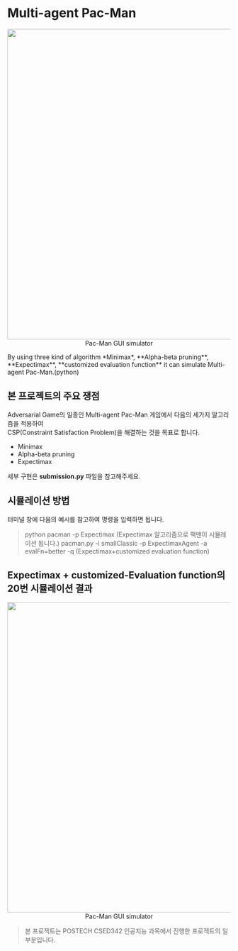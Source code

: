 # Multi-agent Pac-Man
<p align="center">
      <img src="https://user-images.githubusercontent.com/80669616/137313558-d2edb776-6b35-4c53-a9ff-14f405cb2db4.png" width="700"><br>Pac-Man GUI simulator
</p>
By using three kind of algorithm *Minimax*, **Alpha-beta pruning**, **Expectimax**, **customized evaluation function**  
it can simulate Multi-agent Pac-Man.(python)

## 본 프로젝트의 주요 쟁점

Adversarial Game의 일종인 Multi-agent Pac-Man 게임에서 다음의 세가지 알고리즘을 적용하여  
CSP(Constraint Satisfaction Problem)을 해결하는 것을 목표로 합니다.

- Minimax
- Alpha-beta pruning
- Expectimax

세부 구현은 **submission.py** 파일을 참고해주세요.

## 시뮬레이션 방법

터미널 창에 다음의 예시를 참고하여 명령을 입력하면 됩니다.
> python pacman -p Expectimax (Expectimax 알고리즘으로 팩맨이 시뮬레이션 됩니다.)
> pacman.py -l smallClassic -p ExpectimaxAgent -a evalFn=better -q (Expectimax+customized evaluation function)  

## Expectimax + customized-Evaluation function의 20번 시뮬레이션 결과
<p align="center">
      <img src="https://user-images.githubusercontent.com/80669616/137313662-444605bf-f35f-4221-a473-82403f319d52.png" width="700"><br>Pac-Man GUI simulator
</p>


> 본 프로젝트는 POSTECH CSED342 인공지능 과목에서 진행한 프로젝트의 일부분입니다.

